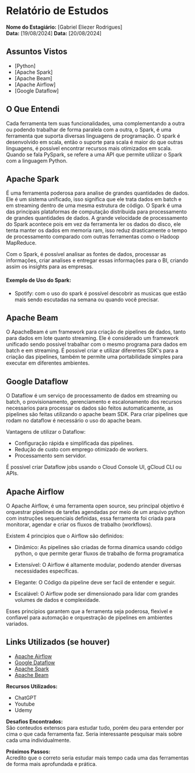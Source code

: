 # Relatório de Estudos

**Nome do Estagiário:** [Gabriel Eliezer Rodrigues]  
**Data:** [19/08/2024]
**Data:** [20/08/2024]


## Assuntos Vistos
- [Python]
- [Apache Spark]
- [Apache Beam]
- [Apache Airflow]
- [Google Dataflow]

## O Que Entendi
Cada ferramenta tem suas funcionalidades, uma complementando a outra ou podendo trabalhar de forma paralela com a outra, o Spark, é uma ferramenta que suporta diversas linguagens de programação. O spark é desenvolvido em scala, então o suporte para scala é maior do que outras linguagens, é possível encontrar recursos mais otimizados em scala. Quando se fala PySpark, se refere a uma API que permite utilizar o Spark com a linguagem Python. 


## Apache Spark

É uma ferramenta poderosa para analise de grandes quantidades de dados. Ele é um sistema unificado, isso significa que ele trata dados em batch e em streaming dentro de uma mesma estrutura de código. O Spark é uma das principais plataformas de computação distribuida para processamento de grandes quantidades de dados. A grande velocidade de processamento do Spark acontece pois em vez da ferramenta ler os dados do disco, ele tenta manter os dados em memoria ram, isso reduz drasticamente o tempo de processamento comparado com outras ferramentas como o Hadoop MapReduce.

Com o Spark, é possível analisar as fontes de dados, processar as informações, criar analises e entregar essas informações para o BI, criando assim os insights para as empresas. 

#### Exemplo de Uso do Spark:

- Spotify: com o uso do spark é possível descobrir as musicas que estão mais sendo escutadas na semana ou quando você precisar.


## Apache Beam
O ApacheBeam é um framework para criação de pipelines de dados, tanto para dados em lote quanto streaming. Ele é considerado um framework unificado sendo possivel trabalhar com o mesmo programa para dados em batch e em streaming. É possivel criar e utilizar diferentes SDK's para a criação das pipelines, também te permite uma portabilidade simples para executar em diferentes ambientes.

## Google Dataflow
O Dataflow é um serviço de processamento de dados em streaming ou batch, o provisionamento, gerenciamento e escalonamento dos recursos necessarios para processar os dados são feitos automaticamente, as pipelines são feitas utilizando o apache beam SDK. Para criar pipelines que rodam no dataflow é necessário o uso do apache beam.

Vantagens de utilizar o Dataflow:
- Configuração rápida e simplificada das pipelines.
- Redução de custo com emprego otimizado de workers.
- Processamento sem servidor. <!--Processamento sem servidor significa que o Cluster é criado automaticamente e destruido automaticamente de acordo com o que for preciso de processamento-->

É possivel criar Dataflow jobs usando o Cloud Console UI, gCloud CLI ou APIs.

## Apache Airflow

O Apache Airflow, é uma ferramenta open source, seu principal objetivo é orquestrar pipelines de tarefas agendadas por meio de um arquivo python com instruções sequenciais definidas, essa ferramenta foi criada para monitorar, agendar e criar os fluxos de trabalho (workflows).

Existem 4 principios que o Airflow são definidos:

- Dinâmico: As pipelines são criadas de forma dinamica usando código python, o que permite gerar fluxos de trabalho de forma programatica
  
- Extensível: O Airflow é altamente modular, podendo atender diversas necessidades específicas.

- Elegante: O Código da pipeline deve ser facil de entender e seguir.

- Escalável: O Airflow pode ser dimensionado para lidar com grandes volumes de dados e complexidade.

Esses principios garantem que a ferramenta seja poderosa, flexivel e confiavel para automação e orquestração de pipelines em ambientes variados.

## Links Utilizados (se houver)
- [Apache Airflow](https://innowise.com/pt/blog/apache-airflow-introduction/)
- [Google Dataflow](https://www.youtube.com/watch?v=b0v0XzHZrVU) 
- [Apache Spark](https://www.youtube.com/watch?v=b0v0XzHZrVU)
- [Apache Beam](https://www.youtube.com/watch?v=Z981TlbknHY)


**Recursos Utilizados:**  
- ChatGPT 
- Youtube
- Udemy
  


**Desafios Encontrados:**  
São conteudos extensos para estudar tudo, porém deu para entender por cima o que cada ferramenta faz. Seria interessante pesquisar mais sobre cada uma individualmente.

**Próximos Passos:**  
Acredito que o correto seria estudar mais tempo cada uma das ferramentas de forma mais aprofundada e prática.